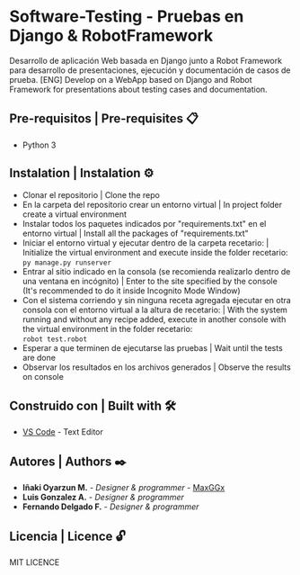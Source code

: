 # Software-Testing - Pruebas en Django & RobotFramework

Desarrollo de aplicación Web basada en Django junto a Robot Framework para desarrollo de presentaciones, ejecución y documentación de casos de prueba.
[ENG] Develop on a WebApp based on Django and Robot Framework for presentations about testing cases and documentation.

## Pre-requisitos | Pre-requisites 📋

- Python 3

## Instalation | Instalation ⚙️

- Clonar el repositorio | Clone the repo
- En la carpeta del repositorio crear un entorno virtual | In project folder create a virtual environment
- Instalar todos los paquetes indicados por "requirements.txt" en el entorno virtual | Install all the packages of "requirements.txt"
- Iniciar el entorno virtual y ejecutar dentro de la carpeta recetario: | Initialize the virtual environment and execute inside the folder recetario:<br>
	``py manage.py runserver``
- Entrar al sitio indicado en la consola (se recomienda realizarlo dentro de una ventana en incógnito) | Enter to the site specified by the console (It's recommended to do it inside Incognito Mode Window)
- Con el sistema corriendo y sin ninguna receta agregada ejecutar en otra consola con el entorno virtual a la altura de recetario: | With the system running and without any recipe added, execute in another console with the virtual environment in the folder recetario:<br>
	``robot test.robot``
- Esperar a que terminen de ejecutarse las pruebas | Wait until the tests are done
- Observar los resultados en los archivos generados | Observe the results on console

## Construido con | Built with 🛠️

* [VS Code](https://code.visualstudio.com/) - Text Editor

## Autores | Authors ✒️

* **Iñaki Oyarzun M.** - *Designer & programmer* - [MaxGGx](https://github.com/MaxGGx)
* **Luis Gonzalez A.** - *Designer & programmer* 
* **Fernando Delgado F.** - *Designer & programmer* 

## Licencia | Licence 🔓

MIT LICENCE
